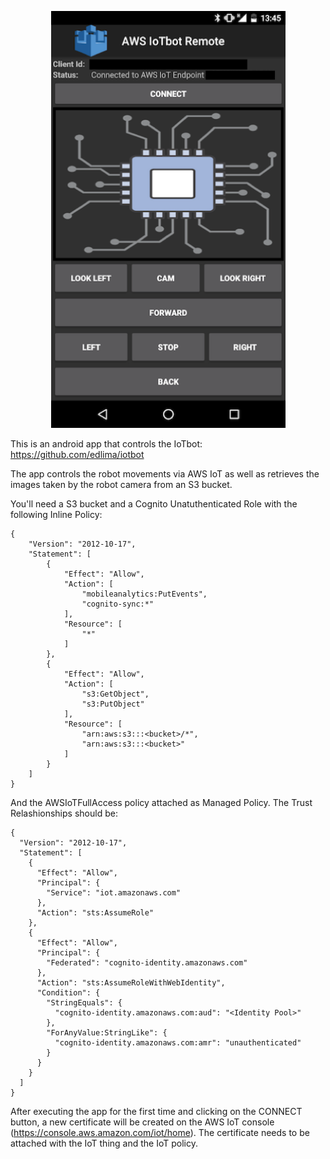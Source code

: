 <p align="center">
  <img src="iotbotapp.png" width="375"/>
</p>

This is an android app that controls the IoTbot: https://github.com/edlima/iotbot

The app controls the robot movements via AWS IoT as well as retrieves the images taken by the robot camera from an S3 bucket.

You'll need a S3 bucket and a Cognito Unatuthenticated Role with the following Inline Policy:

```
{
    "Version": "2012-10-17",
    "Statement": [
        {
            "Effect": "Allow",
            "Action": [
                "mobileanalytics:PutEvents",
                "cognito-sync:*"
            ],
            "Resource": [
                "*"
            ]
        },
        {
            "Effect": "Allow",
            "Action": [
                "s3:GetObject",
                "s3:PutObject"
            ],
            "Resource": [
                "arn:aws:s3:::<bucket>/*",
                "arn:aws:s3:::<bucket>"
            ]
        }
    ]
}
```

And the AWSIoTFullAccess policy attached as Managed Policy. The Trust Relashionships should be:

```
{
  "Version": "2012-10-17",
  "Statement": [
    {
      "Effect": "Allow",
      "Principal": {
        "Service": "iot.amazonaws.com"
      },
      "Action": "sts:AssumeRole"
    },
    {
      "Effect": "Allow",
      "Principal": {
        "Federated": "cognito-identity.amazonaws.com"
      },
      "Action": "sts:AssumeRoleWithWebIdentity",
      "Condition": {
        "StringEquals": {
          "cognito-identity.amazonaws.com:aud": "<Identity Pool>"
        },
        "ForAnyValue:StringLike": {
          "cognito-identity.amazonaws.com:amr": "unauthenticated"
        }
      }
    }
  ]
}
```

After executing the app for the first time and clicking on the CONNECT button, a new certificate will be created on the AWS IoT console (https://console.aws.amazon.com/iot/home). The certificate needs to be attached with the IoT thing and the IoT policy. 
